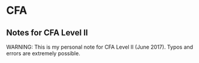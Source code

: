 # CFA
Notes for CFA Level II
--
WARNING: This is my personal note for CFA Level II (June 2017). 
Typos and errors are extremely possible. 
